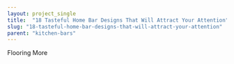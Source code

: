 ```yaml
---
layout: project_single
title:  "18 Tasteful Home Bar Designs That Will Attract Your Attention"
slug: "18-tasteful-home-bar-designs-that-will-attract-your-attention"
parent: "kitchen-bars"
---
```

Flooring                                                                                                                                                                                 More